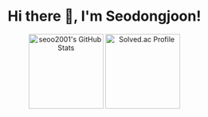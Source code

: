 <h1 align="center">Hi there 👋, I'm Seodongjoon!</h1>

<p align="center">
  <img src="https://github-readme-stats.vercel.app/api?username=seoo2001&show_icons=true&theme=tokyonight" alt="seoo2001's GitHub Stats" height="150px" />
  <a href="https://solved.ac/profile/seoo2001">
    <img src="http://mazassumnida.wtf/api/v2/generate_badge?boj=seoo2001" alt="Solved.ac Profile" height="150px"/>
  </a>
</p>

